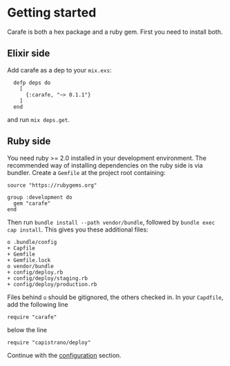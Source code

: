 # Getting started

Carafe is both a hex package and a ruby gem. First you need to install both.

## Elixir side

Add carafe as a dep to your `mix.exs`:

```
  defp deps do
    [
      {:carafe, "~> 0.1.1"}
    ]
  end
```

and run `mix deps.get`.

## Ruby side

You need ruby >= 2.0 installed in your development environment. The recommended way of installing dependencies on the ruby side is via bundler. Create a `Gemfile` at
the project root containing:

```
source "https://rubygems.org"

group :development do
  gem "carafe"
end
```

Then run `bundle install --path vendor/bundle`, followed by `bundle exec cap install`. This gives you
these additional files:

```
o .bundle/config
+ Capfile
+ Gemfile
+ Gemfile.lock
o vendor/bundle
+ config/deploy.rb
+ config/deploy/staging.rb
+ config/deploy/production.rb
```

Files behind `o` should be gitignored, the others checked in. In your `Capdfile`, add the following line
```
require "carafe"
```
below the line
```
require "capistrano/deploy"
```

Continue with the [configuration](./configurationusage.html) section.
